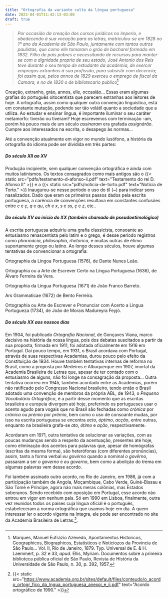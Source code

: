 ```yaml
---
title: "Ortografia da variante culta da língua portuguesa"
date: 2023-04-01T11:42:13-03:00
draft: true
---
```



> *Por occasião da creação dos cursos juridicos no Imperio, e obedecendo à sua vocação para as letras, matriculou-se em 1828 no 1º ano da Academia de São Paulo, juntamente com tantos outros paulistas, que como elle tomaram o gráo de bacharel formado em 1832. Filho de pais pobres e necessitando de recursos para manter-se com a dignidade propria de seu estado, José Antonio dos Reis teve durante o seu tempo de estudante da academia, de exercer empregos extranhos à sua profissão, para subsistir com decencia; foi assim que, pelos annos de 1829 exerceu o emprego de  fiscal da Camara, e no de 1830 o de bibliotecario publico*[^1]  

Creação, extranho, gráo, annos, elle, occasião... Essas eram algumas grafias do português oitocentista que parecem estranhas aos leitores de 
hoje. A ortografia, assim como qualquer outra convenção linguística, está em constante mutação, podendo ser tão volátil quanto a sociedade que 
a utiliza. Ao estudar e ensinar língua, é importante iluminar o seu caráter metamorfo: tiverão ou tiveram? Hoje escrevemos com terminação -am, 
porém há pouco mais de um século *assinaram* era grafada *assignárão*. Cumpre aos interessados na escrita, o desapego às normas...

Até a convenção atualmente em vigor no mundo lusófono, a história da ortografia do idioma pode ser dividida em três partes:

##### Do século XII ao XV

Produção incipiente, sem qualquer convenção ortográfica e ainda com muitos latinismos. Os textos consagrados como mais antigos são o {{< static src="pdfs/testamento-d-afonso-ii.pdf" text="Testamento do rei D. Afonso II" >}} e a {{< static src="pdfs/noticia-de-torto.pdf" text="Notícia de Torto." >}} Inaugurou-se nesse período o uso do til (~) para indicar sons nasalizados. Dado que eram os primeiros passos dados pela escrita portuguesa, a carência de convenções resultava em constantes confusões entre *c* e *ç*, *q* e *qu*, *ch* e *x*, *s* e *ss*, *ç* e *z*, etc..

##### Do século XV ao início do XX (também chamado de pseudoetimológico)

A escrita portuguesa adquiriu uma grafia classicista, consoante ao entusiasmo renascentista pelo latim e o grego, é desse período registros como *pharmácia*, *philosophia*, *rhetorica*, e muitas outras de étimo suportamente grego ou latino. Ao longo desses séculos, houve algumas tentativas de convencionar a ortografia:

Ortographia da Língoa Portuguesa (1576), de Dante Nunes Leão.

Ortographia ou a Arte de Escrever Certo na Língua Portuguesa (1636), de Álvaro Ferreira da Vera.

Ortographia da Língua Portuguesa (1671) de João Franco Barreto.

Ars Grammaticae (1672) de Bento Ferreira.

Ortographia ou Arte de Escrever e Pronunciar com Acerto a Língua Portugueza (1734), de João de Morais Madureyra Feyjó.

##### Do século XX aos nossos dias

Em 1904, foi publicado *Ortografia Nacional*, de Gonçaves Viana, marco decisivo na história da nossa língua, pois dos debates suscitados a partir da sua proposta, firmada em 1911, foi adotada oficialmente em 1916 em Portugal. Daí pouco tempo, em 1931, o Brasil acordava com Portugal, através de suas respectivas Academias, durou pouco pelo efeito da Constituição de 1934. Houve também tentativas internas de reforma no Brasil, como a proposta por Medeiros e Albuquerque em 1907, imortal da Academia Brasileira de Letras que, apesar de ter contado com o entusiasmo de alguns, não foi longe na consagração da proposta... Outra tentativa ocorreu em 1945, também acordado entre as Academias, porém não ratificado pelo Congresso Nacional brasileiro, tendo então o Brasil adotado uma convenção de membros da própria ABL, de 1943, o *Pequeno Vocabulário Ortográfico*, é a partir desse momento que as escritas brasileira e europeia divergem até hoje, preferindo os portugueses usar o acento agudo para vogais que no Brasil são fechadas como *crónica* por *crônica* ou *prémio* por *prêmio*, bem como o uso de consoante mudas, por isso na escrita portuguesa se encontra *acto*, *óptimo*, *acção*, entre outras, enquanto na brasileira grafa-se *ato*, *ótimo* e *ação*, respectivamente.

Acordaram em 1971, outra tentativa de solucionar as variações, com as poucas mudanças sendo a respeito da acentuação, presentes até hoje, como eliminação dos acentos para palavras que, apesar de homógrafas (escritas da mesma forma), são heterófonas (com diferentes pronúncias), assim, tanto a forma verbal *eu govérno* quando a nominal *o govêrno*, passaram a ser *o governo* e *eu governo*, bem como a abolição do trema em algumas palavras vem desse acordo.

Foi também assinado outro acordo, no Rio de Janeiro, em 1986, já com a participação também de Angola, Moçambique, Cabo Verde, Guiné-Bissau e São Tomé e Príncipe, agora não mais meras colônias, mas Estados soberanos. Sendo recebido com oposição em Portugal, esse acordo não entrou em vigor em nenhum país. Só em 1990 em Lisboa, finalmente, outra vez reunidos todos os países cuja língua oficial é o português, estabeleceram a norma ortográfica que usamos hoje em dia. A quem interessar ler o acordo vigente na íntegra, ele pode ser encontrado no site da Academia Brasileira de Letras.[^2].

##### 





[^1]: Marques, Manuel Eufrázio Azevedo, Apontamentos Historicos, Geographicos, Biographicos, Estatisticos e Noticiozos da Provincia de São Paulo... Vol. II, Rio de Janeiro, 1879. Typ. Universal de E. & H. Laemmert, p. 32 e 33, *apud*. Ellis, Myriam. Documentos sobre a primeira biblioteca pública oficial de São Paulo, Revista de História da Universidade de São Paulo, n. 30, p. 392, 1957. 
[^2]: {{< static src="https://www.academia.org.br/sites/default/files/conteudo/o_acordo_ortogr_fico_da_lngua_portuguesa_anexoi_e_ii.pdf" text="Acordo ortográfico de 1990." >}}
[^3]: HAUY, Amini Boainain. Gramática da Língua Portuguesa Padrão. São Paulo, 2014, Editora da Universidade de São Paulo.